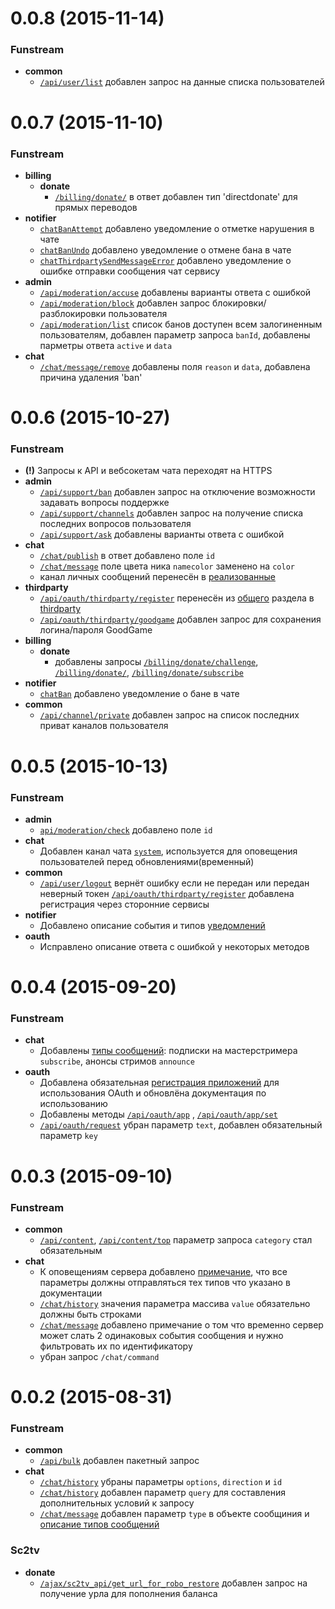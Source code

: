 # 0.0.8 (2015-11-14)

### Funstream
- **common**
    - [`/api/user/list`](common.md#Данные-списка-пользователей) добавлен запрос на данные списка пользователей


# 0.0.7 (2015-11-10)

### Funstream
- **billing**
    - **donate**
        - [`/billing/donate/`](billing/donate.md#Донат-антидонат-микродонат)  в ответ добавлен тип 'directdonate' для прямых переводов
- **notifier**
    - [`chatBanAttempt`](notifier.md#Отметка-о-нарушении-в-чате) добавлено уведомление о отметке нарушения в чате
    - [`chatBanUndo`](notifier.md#Отмена-бана-в-чате) добавлено уведомление о отмене бана в чате
    - [`chatThirdpartySendMessageError`](notifier.md#Ошибка-отправки-сообщения-в-чат-сервис) добавлено уведомление о ошибке отправки сообщения чат сервису
- **admin**
    - [`/api/moderation/accuse`](admin.md#Забанить-пользователя) добавлены варианты ответа с ошибкой
    - [`/api/moderation/block`](admin.md#Заблокировать-разблокировать-пользователя) добавлен запрос блокировки/разблокировки пользователя
    - [`/api/moderation/list`](admin.md#Получить-список-банов) список банов доступен всем залогиненным пользователям, добавлен параметр запроса `banId`, добавлены парметры ответа `active` и `data`
- **chat**
    - [`/chat/message/remove`](chat.md#Удаление-сообщения) добавлены поля `reason` и `data`, добавлена причина удаления 'ban'



# 0.0.6 (2015-10-27)

### Funstream
- **(!)** Запросы к API и вебсокетам чата переходят на HTTPS
- **admin**
    - [`/api/support/ban`](admin.md#Отключить-возможность-задавать-вопросы) добавлен запрос на отключение возможности задавать вопросы поддержке
    - [`/api/support/channels`](admin.md#Список-последних-вопросов) добавлен запрос на получение списка последних вопросов пользователя
    - [`/api/support/ask`](admin.md#Задать-вопрос) добавлены варианты ответа с ошибкой
- **chat**
    - [`/chat/publish`](chat.md#Отправить-сообщение) в ответ добавлено поле `id`
    - [`/chat/message`](chat.md#Новое-сообщение) поле цвета ника `namecolor` заменено на `color`
    - канал личных сообщений перенесён в [реализованные](chat.md#Каналы-чата-текущие-и-запланированные)
- **thirdparty**
    - [`/api/oauth/thirdparty/register`](thirdparty.md#Регистрация-через-сторонние-сервисы) перенесён из [общего](common.md) раздела в [thirdparty](thirdparty.md)
    - [`/api/oauth/thirdparty/goodgame`](thirdparty.md#Сохранение-данных-авторизации-для-goodgame) добавлен запрос для сохранения логина/пароля GoodGame
- **billing**
    - **donate**
        - добавлены запросы [`/billing/donate/challenge`](billing/donate.md#Челенджи), [`/billing/donate/`](billing/donate.md#Донат-антидонат-микродонат), [`/billing/donate/subscribe`](billing/donate.md#Подписки-на-мастер-стримеров)
- **notifier**
    - [`chatBan`](notifier.md#Бан-в-чате) добавлено уведомление о бане в чате
- **common**
    - [`/api/channel/private`](common.md#Список-приват-каналов) добавлен запрос на список последних приват каналов пользователя



# 0.0.5 (2015-10-13)

### Funstream
- **admin**
    - [`api/moderation/check`](admin.md#Проверить-забанен-ли-пользователь) добавлено поле `id`
- **chat**
    - Добавлен канал чата [`system`](chat.md#Каналы-чата-текущие-и-запланированные), используется для оповещения пользователей перед обновлениями(временный)
- **common**
    - [`/api/user/logout`](common.md#Логаут) вернёт ошибку если не передан или передан неверный токен [`/api/oauth/thirdparty/register`](common.md#Регистрация-через-сторонние-сервисы) добавлена регистрация через сторонние сервисы
- **notifier**
    - Добавлено описание события и типов [уведомлений](notifier.md)
- **oauth**
    - Исправлено описание ответа с ошибкой у некоторых методов 



# 0.0.4 (2015-09-20)

### Funstream
- **chat**
    - Добавлены [типы сообщений](chat.md#Типы-сообщений): подписки на мастерстримера `subscribe`, анонсы стримов `announce`
- **oauth**
    - Добавлена обязательная [регистрация приложений](oauth.md) для использования OAuth и обновлёна документация по использованию
    - Добавлены методы [`/api/oauth/app`](oauth.md#Получить-данные-приложения) , [`/api/oauth/app/set`](oauth.md#Сохранить-данные-приложения)
    - [`/api/oauth/request`](oauth.md#Запросить-код) убран параметр `text`, добавлен обязательный параметр `key`
 
 
 
# 0.0.3 (2015-09-10)

### Funstream
- **common**
    - [`/api/content`](common.md#Список-элементов-контента), [`/api/content/top`](common.md#Топ-n-элементов-контента) параметр запроса `category` стал обязательным
- **chat**
    - К оповещениям сервера добавлено [примечание](chat.md#Оповещение-сервера), что все параметры должны отправляться тех типов что указано в документации
    - [`/chat/history`](chat.md#История-канала) значения параметра массива `value` обязательно должны быть строками
    - [`/chat/message`](chat.md#Новое-сообщение) добавлено примечание о том что временно сервер может слать 2 одинаковых события сообщения и нужно фильтровать их по идентификатору
    - убран запрос `/chat/command`



# 0.0.2 (2015-08-31)

### Funstream
- **common**
    - [`/api/bulk`](common.md#Пакетный-запрос) добавлен пакетный запрос
- **chat**
    - [`/chat/history`](chat.md#История-канала) убраны параметры `options`, `direction` и `id`
    - [`/chat/history`](chat.md#История-канала) добавлен параметр `query` для составления дополнительных условий к запросу
    - [`/chat/message`](chat.md#Новое-сообщение) добавлен параметр `type` в объекте сообщиния и [описание типов сообщений](chat.md#Типы-сообщений)

### Sc2tv
- **donate**
    - [`/ajax/sc2tv_api/get_url_for_robo_restore`](sc2tv/donate.md#Пополнение-баланса) добавлен запрос на получение урла для пополнения баланса